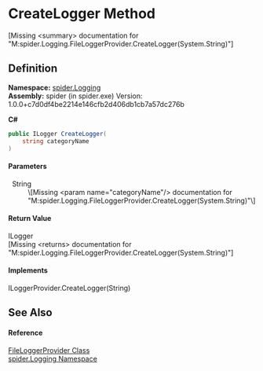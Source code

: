 # CreateLogger Method


\[Missing &lt;summary&gt; documentation for "M:spider.Logging.FileLoggerProvider.CreateLogger(System.String)"\]



## Definition
**Namespace:** <a href="025fefbc-de74-8290-81fc-7e83b8983331">spider.Logging</a>  
**Assembly:** spider (in spider.exe) Version: 1.0.0+c7d0df4be2214e146cfb2d406db1cb7a57dc276b

**C#**
``` C#
public ILogger CreateLogger(
	string categoryName
)
```



#### Parameters
<dl><dt>  String</dt><dd>\[Missing &lt;param name="categoryName"/&gt; documentation for "M:spider.Logging.FileLoggerProvider.CreateLogger(System.String)"\]</dd></dl>

#### Return Value
ILogger  
\[Missing &lt;returns&gt; documentation for "M:spider.Logging.FileLoggerProvider.CreateLogger(System.String)"\]

#### Implements
ILoggerProvider.CreateLogger(String)  


## See Also


#### Reference
<a href="766254ba-0650-100f-fc12-5c57425cae26">FileLoggerProvider Class</a>  
<a href="025fefbc-de74-8290-81fc-7e83b8983331">spider.Logging Namespace</a>  
